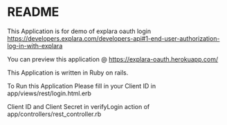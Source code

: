 # README

This Application is for demo of explara oauth login 
https://developers.explara.com/developers-api#1-end-user-authorization-log-in-with-explara

You can preview this application @ https://explara-oauth.herokuapp.com/

This Application is written in Ruby on rails.

To Run this Application Please fill in your
Client ID in app/views/rest/login.html.erb

Client ID and Client Secret in verifyLogin action of app/controllers/rest_controller.rb
